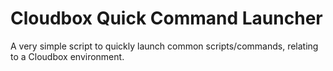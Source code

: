 # Cloudbox Quick Command Launcher
A very simple script to quickly launch common scripts/commands, relating to a Cloudbox environment.
